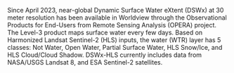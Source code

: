 Since April 2023, near-global Dynamic Surface Water eXtent (DSWx) at 30 meter resolution has been available in Worldview through the Observational Products for End-Users from Remote Sensing Analysis (OPERA) project. The Level-3 product maps surface water every few days. Based on Harmonized Landsat Sentinel-2 (HLS) inputs, the water (WTR) layer has 5 classes: Not Water, Open Water, Partial Surface Water, HLS Snow/Ice, and HLS Cloud/Cloud Shadow. DSWx-HLS currently includes data from NASA/USGS Landsat 8, and ESA Sentinel-2 satellites.